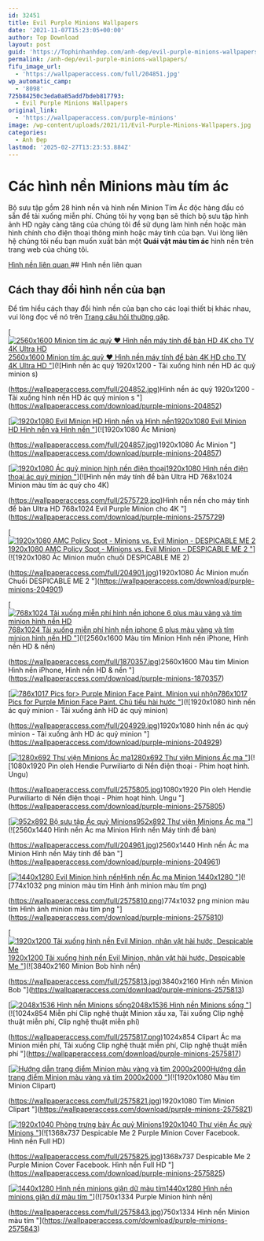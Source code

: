 ```yaml
---
id: 32451
title: Evil Purple Minions Wallpapers
date: '2021-11-07T15:23:05+00:00'
author: Top Download
layout: post
guid: 'https://Tophinhanhdep.com/anh-dep/evil-purple-minions-wallpapers/'
permalink: /anh-dep/evil-purple-minions-wallpapers/
fifu_image_url:
  - 'https://wallpaperaccess.com/full/204851.jpg'
wp_automatic_camp:
  - '8098'
725b84250c3eda0a85add7bdeb817793:
  - Evil Purple Minions Wallpapers
original_link:
  - 'https://wallpaperaccess.com/purple-minions'
image: /wp-content/uploads/2021/11/Evil-Purple-Minions-Wallpapers.jpg
categories:
  - Ảnh Đẹp
lastmod: '2025-02-27T13:23:53.884Z'
---
```

# Các hình nền Minions màu tím ác

Bộ sưu tập gồm 28 hình nền và hình nền Minion Tím Ác độc hàng đầu có sẵn để tải xuống miễn phí. Chúng tôi hy vọng bạn sẽ thích bộ sưu tập hình ảnh HD ngày càng tăng của chúng tôi để sử dụng làm hình nền hoặc màn hình chính cho điện thoại thông minh hoặc máy tính của bạn. Vui lòng liên hệ chúng tôi nếu bạn muốn xuất bản một **Quái vật màu tím ác** hình nền trên trang web của chúng tôi.

[Hình nền liên quan ](#related) ## Hình nền liên quan

## Cách thay đổi hình nền của bạn

Để tìm hiểu cách thay đổi hình nền của bạn cho các loại thiết bị khác nhau, vui lòng đọc về nó trên [Trang câu hỏi thường gặp](https://tophinhanhdep.com/faq/).

  
[[![2560x1600 Minion tím ác quỷ ❤ Hình nền máy tính để bàn HD 4K cho TV 4K Ultra HD](https://wallpaperaccess.com/full/204851.jpg)2560x1600 Minion tím ác quỷ ❤ Hình nền máy tính để bàn 4K HD cho TV 4K Ultra HD "](https://wallpaperaccess.com/download/purple-minions-204851)](![Hình nền ác quỷ 1920x1200 - Tải xuống hình nền HD ác quỷ minion s)

(https://wallpaperaccess.com/full/204852.jpg)Hình nền ác quỷ 1920x1200 - Tải xuống hình nền HD ác quỷ minion s "](https://wallpaperaccess.com/download/purple-minions-204852)

[[![1920x1080 Evil Minion HD Hình nền và Hình nền](https://wallpaperaccess.com/full/204854.jpg)1920x1080 Evil Minion HD Hình nền và Hình nền "](https://wallpaperaccess.com/download/purple-minions-204854)](![1920x1080 Ác Minion)

(https://wallpaperaccess.com/full/204857.jpg)1920x1080 Ác Minion "](https://wallpaperaccess.com/download/purple-minions-204857)

[[![1920x1080 Ác quỷ minion hình nền điện thoại](https://wallpaperaccess.com/full/204860.png)1920x1080 Hình nền điện thoại ác quỷ minion "](https://wallpaperaccess.com/download/purple-minions-204860)](![Hình nền máy tính để bàn Ultra HD 768x1024 Minion màu tím ác quỷ cho 4K)

(https://wallpaperaccess.com/full/2575729.jpg)Hình nền nền cho máy tính để bàn Ultra HD 768x1024 Evil Purple Minion cho 4K "](https://wallpaperaccess.com/download/purple-minions-2575729)

[[![1920x1080 AMC Policy Spot - Minions vs. Evil Minion - DESPICABLE ME 2](https://wallpaperaccess.com/full/2575730.jpg)1920x1080 AMC Policy Spot - Minions vs. Evil Minion - DESPICABLE ME 2 "](https://wallpaperaccess.com/download/purple-minions-2575730)](![1920x1080 Ác Minion muốn chuối DESPICABLE ME 2)

(https://wallpaperaccess.com/full/204901.jpg)1920x1080 Ác Minion muốn Chuối DESPICABLE ME 2 "](https://wallpaperaccess.com/download/purple-minions-204901)

[[![768x1024 Tải xuống miễn phí hình nền iphone 6 plus màu vàng và tím minion hình nền HD](https://wallpaperaccess.com/full/2575735.jpg)768x1024 Tải xuống miễn phí hình nền iphone 6 plus màu vàng và tím minion hình nền HD "](https://wallpaperaccess.com/download/purple-minions-2575735)](![2560x1600 Màu tím Minion Hình nền iPhone, Hình nền HD & nền)

(https://wallpaperaccess.com/full/1870357.jpg)2560x1600 Màu tím Minion Hình nền iPhone, Hình nền HD &amp; nền "](https://wallpaperaccess.com/download/purple-minions-1870357)

[[![786x1017 Pics for> Purple Minion Face Paint.  Minion vui nhộn]()786x1017 Pics for Purple Minion Face Paint. Chú tiểu hài hước "](https://wallpaperaccess.com/download/purple-minions-2575803)](![1920x1080 hình nền ác quỷ minion - Tải xuống ảnh HD ác quỷ minion)

(https://wallpaperaccess.com/full/204929.jpg)1920x1080 hình nền ác quỷ minion - Tải xuống ảnh HD ác quỷ minion "](https://wallpaperaccess.com/download/purple-minions-204929)

[[![1280x692 Thư viện Minions Ác ma](https://wallpaperaccess.com/full/2575804.jpg)1280x692 Thư viện Minions Ác ma "](https://wallpaperaccess.com/download/purple-minions-2575804)](![1080x1920 Pin oleh Hendie Purwiliarto di Nền điện thoại - Phim hoạt hình.  Ungu)

(https://wallpaperaccess.com/full/2575805.jpg)1080x1920 Pin oleh Hendie Purwiliarto di Nền điện thoại - Phim hoạt hình. Ungu "](https://wallpaperaccess.com/download/purple-minions-2575805)

[[![952x892 Bộ sưu tập Ác quỷ Minions](https://wallpaperaccess.com/full/2575808.jpg)952x892 Thư viện Minions Ác ma "](https://wallpaperaccess.com/download/purple-minions-2575808)](![2560x1440 Hình nền Ác ma Minion Hình nền Máy tính để bàn)

(https://wallpaperaccess.com/full/204961.jpg)2560x1440 Hình nền Ác ma Minion Hình nền Máy tính để bàn "](https://wallpaperaccess.com/download/purple-minions-204961)

[[![1440x1280 Evil Minion hình nền](https://wallpaperaccess.com/full/2575809.jpg)Hình nền Ác ma Minion 1440x1280 "](https://wallpaperaccess.com/download/purple-minions-2575809)](![774x1032 png minion màu tím Hình ảnh minion màu tím png)

(https://wallpaperaccess.com/full/2575810.png)774x1032 png minion màu tím Hình ảnh minion màu tím png "](https://wallpaperaccess.com/download/purple-minions-2575810)

[[![1920x1200 Tải xuống hình nền Evil Minion, nhân vật hài hước, Despicable Me](https://wallpaperaccess.com/full/2575812.jpg)1920x1200 Tải xuống hình nền Evil Minion, nhân vật hài hước, Despicable Me "](https://wallpaperaccess.com/download/purple-minions-2575812)](![3840x2160 Minion Bob hình nền)

(https://wallpaperaccess.com/full/2575813.jpg)3840x2160 Hình nền Minion Bob "](https://wallpaperaccess.com/download/purple-minions-2575813)

[[![2048x1536 Hình nền Minions sống](https://wallpaperaccess.com/full/2575814.jpg)2048x1536 Hình nền Minions sống "](https://wallpaperaccess.com/download/purple-minions-2575814)](![1024x854 Miễn phí Clip nghệ thuật Minion xấu xa, Tải xuống Clip nghệ thuật miễn phí, Clip nghệ thuật miễn phí)

(https://wallpaperaccess.com/full/2575817.png)1024x854 Clipart Ác ma Minion miễn phí, Tải xuống Clip nghệ thuật miễn phí, Clip nghệ thuật miễn phí "](https://wallpaperaccess.com/download/purple-minions-2575817)

[[![Hướng dẫn trang điểm Minion màu vàng và tím 2000x2000](https://wallpaperaccess.com/full/2575820.jpg)Hướng dẫn trang điểm Minion màu vàng và tím 2000x2000 "](https://wallpaperaccess.com/download/purple-minions-2575820)](![1920x1080 Màu tím Minion Clipart)

(https://wallpaperaccess.com/full/2575821.jpg)1920x1080 Tím Minion Clipart "](https://wallpaperaccess.com/download/purple-minions-2575821)

[[![1920x1040 Phòng trưng bày Ác quỷ Minions](https://wallpaperaccess.com/full/2575823.jpg)1920x1040 Thư viện Ác quỷ Minions "](https://wallpaperaccess.com/download/purple-minions-2575823)](![1368x737 Despicable Me 2 Purple Minion Cover Facebook.  Hình nền Full HD)

(https://wallpaperaccess.com/full/2575825.jpg)1368x737 Despicable Me 2 Purple Minion Cover Facebook. Hình nền Full HD "](https://wallpaperaccess.com/download/purple-minions-2575825)

[[![1440x1280 Hình nền minions giận dữ màu tím](https://wallpaperaccess.com/full/2575833.jpg)1440x1280 Hình nền minions giận dữ màu tím "](https://wallpaperaccess.com/download/purple-minions-2575833)](![750x1334 Purple Minion hình nền)

(https://wallpaperaccess.com/full/2575843.jpg)750x1334 Hình nền Minion màu tím "](https://wallpaperaccess.com/download/purple-minions-2575843)
